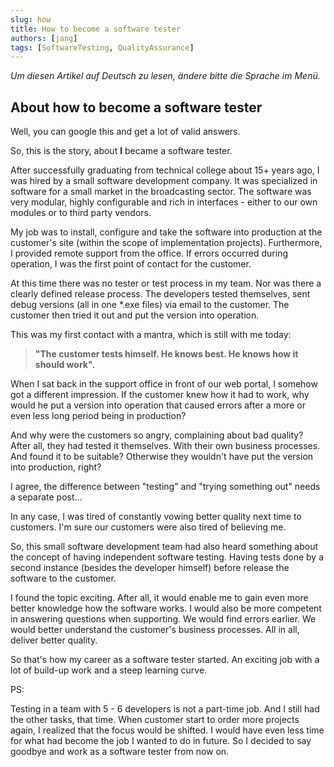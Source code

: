 ```yaml
---
slug: how
title: How to become a software tester
authors: [jang]
tags: [SoftwareTesting, QualityAssurance]
---
```


_Um diesen Artikel auf Deutsch zu lesen, ändere bitte die Sprache im Menü._

## About how to become a software tester

Well, you can google this and get a lot of valid answers.

So, this is the story, about **I** became a software tester.

After successfully graduating from technical college about 15+ years ago, I was hired by a small software development company. It was specialized in software for a small market in the broadcasting sector. The software was very modular, highly configurable and rich in interfaces - either to our own modules or to third party vendors.

My job was to install, configure and take the software into production at the customer's site (within the scope of implementation projects). Furthermore, I provided remote support from the office. If errors occurred during operation, I was the first point of contact for the customer. 

At this time there was no tester or test process in my team. Nor was there a clearly defined release process. The developers tested themselves, sent debug versions (all in one *.exe files) via email to the customer. The customer then tried it out and put the version into operation.

This was my first contact with a mantra, which is still with me today:

> **"The customer tests himself. He knows best. He knows how it should work".** 

When I sat back in the support office in front of our web portal, I somehow got a different impression. If the customer knew how it had to work, why would he put a version into operation that caused errors after a more or even less long period being in production?

And why were the customers so angry,  complaining about bad quality? After all, they had tested it themselves. With their own business processes. And found it to be suitable? Otherwise they wouldn't have put the version into production, right?

I agree, the difference between "testing" and "trying something out" needs a separate post...

In any case, I was tired of constantly vowing better quality next time to customers. I'm sure our customers were also tired of believing me.

So, this small software development team had also heard something about the concept of having independent software testing. Having tests done by a second instance (besides the developer himself) before release the software to the customer.

I found the topic exciting. After all, it would enable me to gain even more better knowledge how the software works. I would also be more competent in answering questions when supporting. We would find errors earlier. We would better understand the customer's business processes. All in all, deliver better quality.

So that's how my career as a software tester started. An exciting job with a lot of build-up work and a steep learning curve. 

PS:

Testing in a team with 5 - 6 developers is not a part-time job. And I still had the other tasks, that time. When customer start to order more projects again, I realized that the focus would be shifted.  I would have even less time for what had become the job I wanted to do in future. So I decided to say goodbye and work as a software tester from now on.
